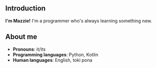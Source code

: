 ## Introduction

**I'm Mazzie!** I'm a programmer who's always learning something new.

## About me

- **Pronouns**:              it/its
- **Programming languages**: Python, Kotlin
- **Human languages**:       English, toki pona
